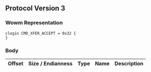 ## Protocol Version 3

### Wowm Representation
```rust,ignore
clogin CMD_XFER_ACCEPT = 0x32 {
}
```
### Body
| Offset | Size / Endianness | Type | Name | Description |
| ------ | ----------------- | ---- | ---- | ----------- |
